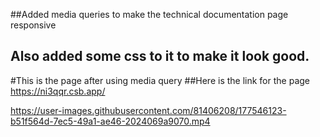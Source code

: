 ##Added media queries to make the technical documentation page responsive
## Also added some css to it to make it look good.

#This is  the page after using media query
##Here is the link for the page https://ni3qqr.csb.app/

https://user-images.githubusercontent.com/81406208/177546123-b51f564d-7ec5-49a1-ae46-2024069a9070.mp4


